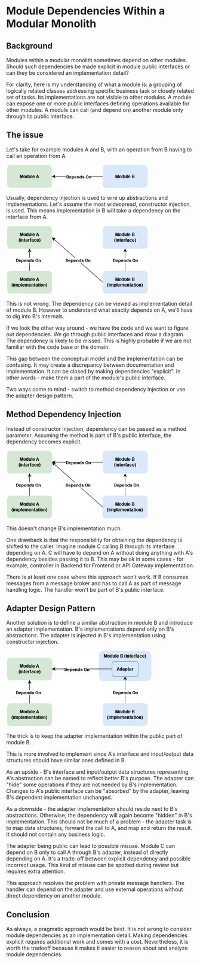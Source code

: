 # Module Dependencies Within a Modular Monolith

## Background  

Modules within a modular monolith sometimes depend on other modules. Should such dependencies be made explicit in module public interfaces or can they be considered an implementation detail?  

For clarity, here is my understanding of what a module is: a grouping of logically related classes addressing specific business task or closely related set of tasks. Its implementations are not visible to other modules. A module can expose one or more public interfaces defining operations available for other modules. A module can call (and depend on) another module only through its public interface.  

## The issue  

Let's take for example modules A and B, with an operation from B having to call an operation from A.  

![](images/module-dependencies-modular-monolith/module_dependencies_1.png)

Usually, dependency injection is used to wire up abstractions and implementations. Let's assume the most widespread, constructor injection, is used. This means implementation in B will take a dependency on the interface from A.  

![](images/module-dependencies-modular-monolith/module_dependencies_2.png)

This is not wrong. The dependency can be viewed as implementation detail of module B. However to understand what exactly depends on A, we'll have to dig into B's internals.  

If we look the other way around - we have the code and we want to figure out dependencies. We go through public interfaces and draw a diagram. The dependency is likely to be missed. This is highly probable if we are not familiar with the code base or the domain.   

This gap between the conceptual model and the implementation can be confusing. It may create a discrepancy between documentation and implementation. It can be closed by making dependencies "explicit". In other words - make them a part of the module's public interface.  

Two ways come to mind - switch to method dependency injection or use the adapter design pattern.  

## Method Dependency Injection  

Instead of constructor injection, dependency can be passed as a method parameter. Assuming the method is part of B's public interface, the dependency becomes explicit.  

![](images/module-dependencies-modular-monolith/module_dependencies_3.png)

This doesn't change B's implementation much.  

One drawback is that the responsibility for obtaining the dependency is shifted to the caller. Imagine module C calling B through its interface depending on A. C will have to depend on A without doing anything with A's dependency besides passing it to B. This may be ok in some cases - for example, controller in Backend for Frontend or API Gateway implementation.  

There is at least one case where this approach won't work. If B consumes messages from a message broker and has to call A as part of message handling logic. The handler won't be part of B's public interface.    

## Adapter Design Pattern  

Another solution is to define a similar abstraction in module B and introduce an adapter implementation. B's implementations depend only on B's abstractions. The adapter is injected in B's implementation using constructor injection.  

![](images/module-dependencies-modular-monolith/module_dependencies_4.png)

The trick is to keep the adapter implementation within the public part of module B.  

This is more involved to implement since A's interface and input/output data structures should have similar ones defined in B.  

As an upside - B's interface and input/output data structures representing A's abstraction can be named to reflect better B's purpose. The adapter can "hide" some operations if they are not needed by B's implementation. Changes to A's public interface can be "absorbed" by the adapter, leaving B's dependent implementation unchanged.  

As a downside - the adapter implementation should reside next to B's abstractions. Otherwise, the dependency will again become "hidden" in B's implementation. This should not be much of a problem - the adapter task is to map data structures, forward the call to A, and map and return the result. It should not contain any business logic.  

The adapter being public can lead to possible misuse. Module C can depend on B only to call A through B's adapter, instead of directly depending on A. It's a trade-off between explicit dependency and possible incorrect usage. This kind of misuse can be spotted during review but requires extra attention.  

This approach resolves the problem with private message handlers. The handler can depend on the adapter and use external operations without direct dependency on another module.  

## Conclusion  

As always, a pragmatic approach would be best. It is not wrong to consider module dependencies as an implementation detail. Making dependencies explicit requires additional work and comes with a cost. Nevertheless, it is worth the tradeoff because it makes it easier to reason about and analyze module dependencies. 
